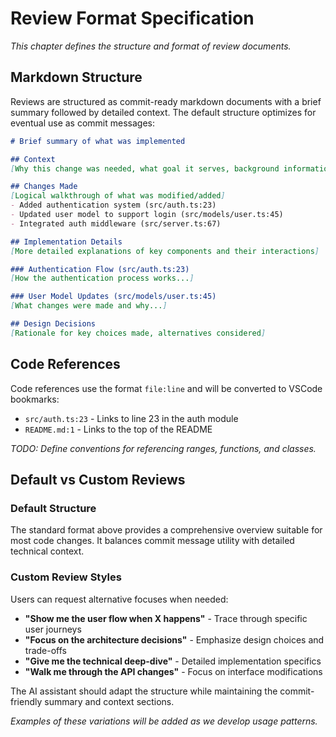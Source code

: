 # Review Format Specification

*This chapter defines the structure and format of review documents.*

## Markdown Structure

Reviews are structured as commit-ready markdown documents with a brief summary followed by detailed context. The default structure optimizes for eventual use as commit messages:

```markdown
# Brief summary of what was implemented

## Context
[Why this change was needed, what goal it serves, background information]

## Changes Made
[Logical walkthrough of what was modified/added]
- Added authentication system (src/auth.ts:23)
- Updated user model to support login (src/models/user.ts:45)  
- Integrated auth middleware (src/server.ts:67)

## Implementation Details
[More detailed explanations of key components and their interactions]

### Authentication Flow (src/auth.ts:23)
[How the authentication process works...]

### User Model Updates (src/models/user.ts:45)
[What changes were made and why...]

## Design Decisions
[Rationale for key choices made, alternatives considered]
```

## Code References

Code references use the format `file:line` and will be converted to VSCode bookmarks:
- `src/auth.ts:23` - Links to line 23 in the auth module
- `README.md:1` - Links to the top of the README

*TODO: Define conventions for referencing ranges, functions, and classes.*

## Default vs Custom Reviews

### Default Structure
The standard format above provides a comprehensive overview suitable for most code changes. It balances commit message utility with detailed technical context.

### Custom Review Styles
Users can request alternative focuses when needed:
- **"Show me the user flow when X happens"** - Trace through specific user journeys
- **"Focus on the architecture decisions"** - Emphasize design choices and trade-offs  
- **"Give me the technical deep-dive"** - Detailed implementation specifics
- **"Walk me through the API changes"** - Focus on interface modifications

The AI assistant should adapt the structure while maintaining the commit-friendly summary and context sections.

*Examples of these variations will be added as we develop usage patterns.*
